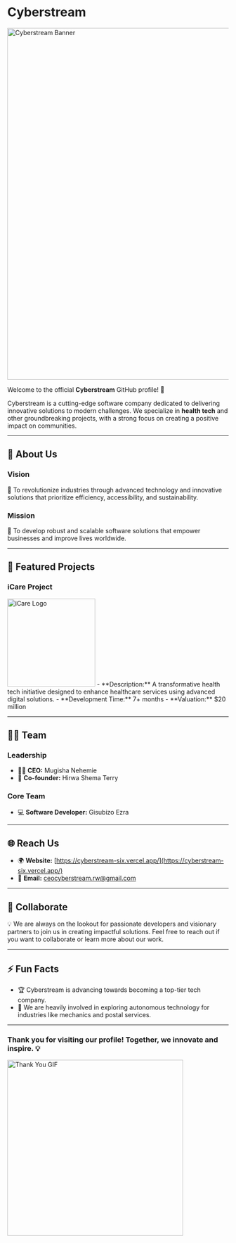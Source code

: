 # Cyberstream

<img src="https://www.ntscompany.net/web/image/14191-dc8d8a65/Software%20Company%20Development.jpg" alt="Cyberstream Banner" width="800" />  

Welcome to the official **Cyberstream** GitHub profile! 🚀

Cyberstream is a cutting-edge software company dedicated to delivering innovative solutions to modern challenges. We specialize in **health tech** and other groundbreaking projects, with a strong focus on creating a positive impact on communities.

---

## 🌟 About Us

### Vision
🌈 To revolutionize industries through advanced technology and innovative solutions that prioritize efficiency, accessibility, and sustainability.

### Mission
🎯 To develop robust and scalable software solutions that empower businesses and improve lives worldwide.

---

## 🚀 Featured Projects

### **iCare Project**
<img src="https://upload.wikimedia.org/wikipedia/commons/f/ff/Logo_ICARE.jpg" alt="iCare Logo" width="200" />
- **Description:** A transformative health tech initiative designed to enhance healthcare services using advanced digital solutions.
- **Development Time:** 7+ months
- **Valuation:** $20 million

---

## 🧑‍💻 Team

### **Leadership**
- 👨‍💼 **CEO:** Mugisha Nehemie
- 🤝 **Co-founder:** Hirwa Shema Terry

### **Core Team**
- 💻 **Software Developer:** Gisubizo Ezra

---

## 🌐 Reach Us

- 🌍 **Website:** [https://cyberstream-six.vercel.app/](https://cyberstream-six.vercel.app/)
- 📧 **Email:** [ceocyberstream.rw@gmail.com](mailto:ceocyberstream.rw@gmail.com)

---

## 🤝 Collaborate
💡 We are always on the lookout for passionate developers and visionary partners to join us in creating impactful solutions. Feel free to reach out if you want to collaborate or learn more about our work.

---

## ⚡ Fun Facts
- 🏆 Cyberstream is advancing towards becoming a top-tier tech company.
- 🚗 We are heavily involved in exploring autonomous technology for industries like mechanics and postal services.

---

### Thank you for visiting our profile! Together, we innovate and inspire. 💡

<img src="https://media.giphy.com/media/xUPGcguWZHRC2HyBRS/giphy.gif" alt="Thank You GIF" width="400" />
